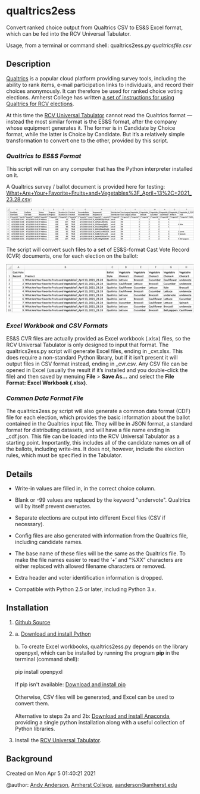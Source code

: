 # qualtrics2ess

Convert ranked choice output from Qualtrics CSV to ES&S Excel format, 
which can be fed into the RCV Universal Tabulator.

Usage, from a terminal or command shell: qualtrics2ess.py *qualtricsfile.csv*

## Description

[Qualtrics](https://www.qualtrics.com/core-xm/survey-software/) is a popular cloud platform providing survey tools, including the ability to rank items, e-mail participation links to individuals, and record their choices anonymously. It can therefore be used for ranked choice voting elections. Amherst College has written [a set of instructions for using Qualtrics for RCV elections](https://docs.google.com/document/d/1MT7JORmGbe4ALw4sfMT8w2_Wgs_8MJcbUVcXUcMc5BA/edit?usp=sharing).

At this time the [RCV Universal Tabulator](https://www.rcvresources.org/rcv-universal-tabulator) cannot read the Qualtrics format — instead the most similar format is the ES&S format, after the company whose equipment generates it. The former is in Candidate by Choice format, while the latter is Choice by Candidate. But it’s a relatively simple transformation to convert one to the other, provided by this script.

### *Qualtrics to ES&S Format* ###

This script will run on any computer that has the Python interpreter installed on it.

A Qualtrics survey / ballot document is provided here for testing: [What+Are+Your+Favorite+Fruits+and+Vegetables%3F_April+13%2C+2021_23.28.csv](https://github.com/AmherstCollege/qualtrics2ess/blob/main/What%2BAre%2BYour%2BFavorite%2BFruits%2Band%2BVegetables%253F_April%2B13%252C%2B2021_23.28.csv):

![Cast Vote Record table in Candidate by Choice format](https://raw.githubusercontent.com/AmherstCollege/qualtrics2ess/main/CVR%20Vegetable%20Qualtrics.png)

The script will convert such files to a set of ES&S-format Cast Vote Record (CVR) documents, one for each election on the ballot:

![Cast Vote Record table in Choice by Candidate format](https://raw.githubusercontent.com/AmherstCollege/qualtrics2ess/main/CVR%20Vegetable%20RCV.png)

### *Excel Workbook and CSV Formats*

ES&S CVR files are actually provided as Excel workbook (.xlsx) files, so the RCV Universal Tabulator is only designed to input that format. The qualtrics2ess.py script will generate Excel files, ending in _cvr.xlsx. This does require a non-standard Python library, but if it isn’t present it will output files in CSV format instead, ending in _cvr.csv. Any CSV file can be opened in Excel (usually the result if it’s installed and you double-click the file) and then saved by menuing **File** > **Save As…** and select the **File Format:** **Excel Workbook (.xlsx)**.

### *Common Data Format File*

The qualtrics2ess.py script will also generate a common data format (CDF) file for each election, which provides the basic information about the ballot contained in the Qualtrics input file. They will be in JSON format, a standard format for distributing datasets, and will have a file name ending in _cdf.json. This file can be loaded into the RCV Universal Tabulator as a starting point. Importantly, this includes all of the candidate names on all of the ballots, including write-ins. It does not, however, include the election rules, which must be specified in the Tabulator.

## Details

* Write-in values are filled in, in the correct choice column.

* Blank or -99 values are replaced by the keyword "undervote". 
Qualtrics will by itself prevent overvotes.

* Separate elections are output into different Excel files (CSV if necessary).

* Config files are also generated with information from the Qualtrics file, including candidate names.

* The base name of these files will be the same as the Qualtrics file. To make the file names easier to read the ‘+’ and “%XX” characters are either replaced with allowed filename characters or removed.

* Extra header and voter identification information is dropped.

* Compatible with Python 2.5 or later, including Python 3.x.

## Installation

1. [Github Source](https://github.com/AmherstCollege/qualtrics2ess)

2. a. [Download and install Python](https://www.python.org/downloads/)<br><br>
b. To create Excel workbooks, qualtrics2ess.py depends on the library openpyxl, which can be installed by running the program **pip** in the terminal (command shell):<br><br>
pip install openpyxl<br><br>
If pip isn't available: [Download and install pip](https://pypi.org/project/pip/)<br><br>
Otherwise, CSV files will be generated, and Excel can be used to convert them.<br><br>
Alternative to steps 2a and 2b: [Download and install Anaconda](https://www.anaconda.com/products/individual), providing a single python installation along with a useful collection of Python libraries.

3. Install the [RCV Universal Tabulator](https://github.com/BrightSpots/rcv).

## Background

Created on Mon Apr  5 01:40:21 2021

@author: [Andy Anderson](https://www.amherst.edu/people/facstaff/aanderson), [Amherst College](https://www.amherst.edu), aanderson@amherst.edu
